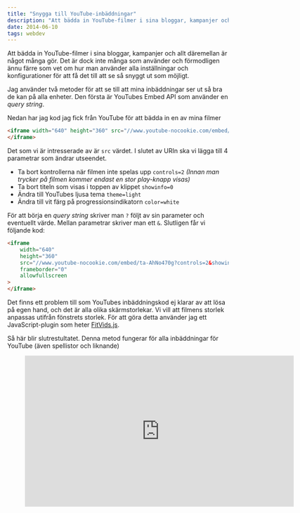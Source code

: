 ```yaml
---
title: "Snygga till YouTube-inbäddningar"
description: "Att bädda in YouTube-filmer i sina bloggar, kampanjer och allt däremellan är något många gör. Det är dock inte många som använder och…"
date: 2014-06-10
tags: webdev
---
```


Att bädda in YouTube-filmer i sina bloggar, kampanjer och allt däremellan är något många gör. Det är dock inte många som använder och förmodligen ännu färre som vet om hur man använder alla inställningar och konfigurationer för att få det till att se så snyggt ut som möjligt.

Jag använder två metoder för att se till att mina inbäddningar ser ut så bra de kan på alla enheter. Den första är YouTubes Embed API som använder en _query string_.

Nedan har jag kod jag fick från YouTube för att bädda in en av mina filmer

```html
<iframe width="640" height="360" src="//www.youtube-nocookie.com/embed/ta-AhNo470g" frameborder="0" allowfullscreen>
</iframe>
```

Det som vi är intresserade av är `src` värdet. I slutet av URIn ska vi lägga till 4 parametrar som ändrar utseendet.

-   Ta bort kontrollerna när filmen inte spelas upp `controls=2` _(Innan man trycker på filmen kommer endast en stor play-knapp visas)_
-   Ta bort titeln som visas i toppen av klippet `showinfo=0`
-   Ändra till YouTubes ljusa tema `theme=light`
-   Ändra till vit färg på progressionsindikatorn `color=white`

För att börja en _query string_ skriver man `?` följt av sin parameter och eventuellt värde. Mellan parametrar skriver man ett `&`. Slutligen får vi följande kod:

```html
<iframe
	width="640"
	height="360"
	src="//www.youtube-nocookie.com/embed/ta-AhNo470g?controls=2&showinfo=0&theme=light&color=white"
	frameborder="0"
	allowfullscreen
>
</iframe>
```

Det finns ett problem till som YouTubes inbäddningskod ej klarar av att lösa på egen hand, och det är alla olika skärmstorlekar. Vi vill att filmens storlek anpassas utifrån fönstrets storlek. För att göra detta använder jag ett JavaScript-plugin som heter [FitVids.js](http://fitvidsjs.com/).

Så här blir slutrestultatet. Denna metod fungerar för alla inbäddningar för YouTube (även spellistor och liknande)

<figure class="kg-card kg-embed-card"> <iframe width="612" height="344" src="https://www.youtube-nocookie.com/embed/ta-AhNo470g?feature=oembed" frameborder="0" allow="accelerometer; autoplay; encrypted-media; gyroscope; picture-in-picture" allowfullscreen></iframe>
</figure>
